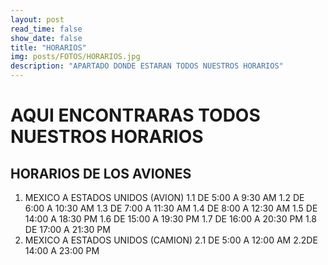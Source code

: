 ```yaml
---
layout: post
read_time: false
show_date: false 
title: "HORARIOS"
img: posts/FOTOS/HORARIOS.jpg
description: "APARTADO DONDE ESTARAN TODOS NUESTROS HORARIOS"
---
```

# AQUI ENCONTRARAS TODOS NUESTROS HORARIOS 
## HORARIOS DE LOS AVIONES 
1. MEXICO A ESTADOS UNIDOS (AVION) 
1.1 DE 5:00 A 9:30 AM
1.2 DE 6:00 A 10:30 AM
1.3 DE 7:00 A 11:30 AM
1.4 DE 8:00 A 12:30 AM
1.5 DE 14:00 A 18:30 PM 
1.6 DE 15:00 A 19:30 PM 
1.7 DE 16:00 A 20:30 PM 
1.8 DE 17:00 A 21:30 PM 
2. MEXICO A ESTADOS UNIDOS (CAMION) 
2.1 DE 5:00 A 12:00 AM
2.2DE 14:00 A 23:00 PM 
